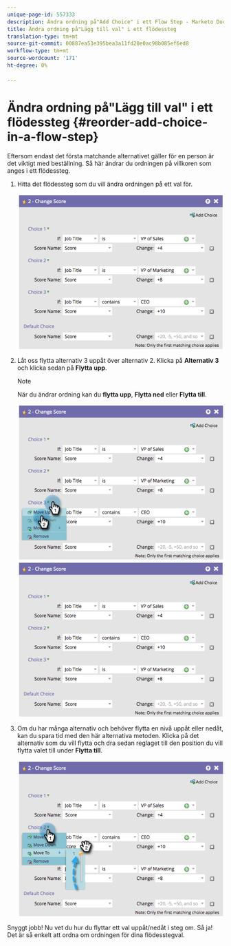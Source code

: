 ```yaml
---
unique-page-id: 557333
description: Ändra ordning på"Add Choice" i ett Flow Step - Marketo Docs - Produktdokumentation
title: Ändra ordning på"Lägg till val" i ett flödessteg
translation-type: tm+mt
source-git-commit: 00887ea53e395bea3a11fd28e0ac98b085ef6ed8
workflow-type: tm+mt
source-wordcount: '171'
ht-degree: 0%

---
```



# Ändra ordning på&quot;Lägg till val&quot; i ett flödessteg {#reorder-add-choice-in-a-flow-step}

Eftersom endast det första matchande alternativet gäller för en person är det viktigt med beställning. Så här ändrar du ordningen på villkoren som anges i ett flödessteg.

1. Hitta det flödessteg som du vill ändra ordningen på ett val för.

   ![](assets/one.png)

1. Låt oss flytta alternativ 3 uppåt över alternativ 2. Klicka på **Alternativ 3** och klicka sedan på **Flytta upp**.

   >[!NOTE]
   >
   >När du ändrar ordning kan du **flytta upp**, **Flytta ned** eller **Flytta till**.

   ![](assets/two.png) ![](assets/three.png)

1. Om du har många alternativ och behöver flytta en nivå uppåt eller nedåt, kan du spara tid med den här alternativa metoden. Klicka på det alternativ som du vill flytta och dra sedan reglaget till den position du vill flytta valet till under **Flytta till**.

   ![](assets/four.png)

Snyggt jobb! Nu vet du hur du flyttar ett val uppåt/nedåt i steg om. Så ja! Det är så enkelt att ordna om ordningen för dina flödesstegval.
